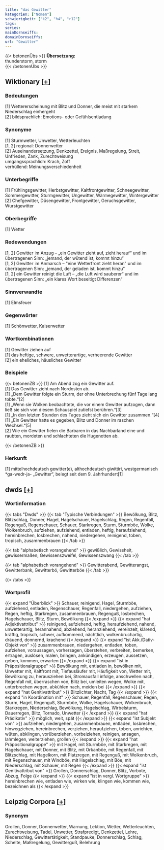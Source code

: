 ```yaml
---
title: "das Gewitter"
kategorien: ["Nomen"]
schwierigkeit: ["k2", "h4", "r12"]
tags:
series:
mainDornseiffs:
domainDornseiffs:
url: "Gewitter"
---
```


{{< betonenÜbs >}}
**Übersetzung:**  
thunderstorm, storm  
{{< /betonenÜbs >}}

## Wiktionary [[+](https://de.wiktionary.org/wiki/Gewitter)]

### Bedeutungen
[1] Wettererscheinung mit Blitz und Donner, die meist mit starkem Niederschlag einhergeht  
[2] bildsprachlich: Emotions- oder Gefühlsentladung  

### Synonyme
[1] Sturmwetter, Unwetter, Wetterleuchten  
[1, 2] regional: Donnerwetter  
[2] Auseinandersetzung, Denkzettel, Ereignis, Maßregelung, Streit, Unfrieden, Zank, Zurechtweisung  
umgangssprachlich: Krach, Zoff  
verhüllend: Meinungsverschiedenheit  

### Unterbegriffe
[1] Frühlingsgewitter, Herbstgewitter, Kaltfrontgewitter, Schneegewitter, Sommergewitter, Sturmgewitter, Ungewitter, Wärmegewitter, Wintergewitter  
[2] Chefgewitter, Düsengewitter, Frontgewitter, Geruchsgewitter, Wurstgewitter  

### Oberbegriffe
[1] Wetter  

### Redewendungen
[1, 2] Gewitter im Anzug – „ein Gewitter zieht auf, zieht herauf“ und im übertragenen Sinn: „jemand, der wütend ist, kommt hinzu“  
[1, 2] Gewitter im Anmarsch  – "eine Wetterfront zieht heran" und im übertragenen Sinn: „jemand, der geladen ist, kommt hinzu“  
[1, 2] ein Gewitter reinigt die Luft – „die Luft wird sauberer“ und im übertragenen Sinn: „ein klares Wort beseitigt Differenzen“  

### Sinnverwandte
[1] Elmsfeuer  

### Gegenwörter
[1] Schönwetter, Kaiserwetter  

### Wortkombinationen
[1] Gewitter ziehen auf  
[1] das heftige, schwere, unwetterartige, verheerende Gewitter  
[2] ein eheliches, häusliches Gewitter  

### Beispiele
{{< betonenZB >}}
[1] Am Abend zog ein Gewitter auf.  
[1] Das Gewitter zieht nach Nordosten ab.  
[1] „Dem Gewitter folgte ein Sturm, der ohne Unterbrechung fünf Tage lang tobte.“[2]  
[1] „Wenn sie Wolken beobachtete, die vor einem Gewitter aufzogen, dann ließ sie sich von diesem Schauspiel zutiefst berühren.“[3]  
[1] „In den letzten Stunden des Tages zieht sich ein Gewitter zusammen.“[4]  
[1] „Ein Gewitter hatte es gegeben, Blitz und Donner im raschen Wechsel.“[5]  
[2] Wie ein Gewitter fielen die Barbaren in das Nachbarland eine und raubten, mordeten und schlachteten die Hugenotten ab.  

{{< /betonenZB >}}
### Herkunft
[1] mittelhochdeutsch gewitter(e), althochdeutsch giwittiri, westgermanisch *ga-wedr-ja- „Gewitter“, belegt seit dem 9. Jahrhundert[1]  



## dwds [[+](https://www.dwds.de/wb/Gewitter)]

### Wortinformation
{{< tabs "Dwds" >}}
{{< tab "Typische Verbindungen" >}}
Bewölkung, Blitz, Blitzschlag, Donner, Hagel, Hagelschauer, Hagelschlag, Regen, Regenfall, Regenguß, Regenschauer, Schauer, Starkregen, Sturm, Sturmböe, Wolke, Wolkenbruch, aufziehen, aufziehend, entladen, heftig, heraufziehend, hereinbrechen, losbrechen, nahend, niedergehen, reinigend, toben, tropisch, zusammenbrauen
{{< /tab >}}

{{< tab "alphabetisch vorangehend" >}}
gewißlich, Gewissheit, gewissermaßen, Gewissenszweifel, Gewissenszwang
{{< /tab >}}

{{< tab "alphabetisch vorangehend" >}}
Gewitterabend, Gewitterangst, Gewitterbank, Gewitterbö, Gewitterböe
{{< /tab >}}

{{< /tabs >}}

### Wortprofil
{{< expand "Überblick" >}} Schauer, reinigend, Hagel, Sturmböe, aufziehend, entladen, Regenschauer, Regenfall, niedergehen, aufziehen, Regen, heftig, Starkregen, zusammenbrauen, Regenguß, losbrechen, Hagelschauer, Blitz, Sturm, Bewölkung {{< /expand >}}
{{< expand "hat Adjektivattribut" >}} reinigend, aufziehend, heftig, heraufziehend, nahend, unwetterartig, herannahend, abziehend, heranziehend, vereinzelt, klärend, kräftig, tropisch, schwer, aufkommend, nächtlich, wolkenbruchartig, dräuend, donnernd, krachend {{< /expand >}}
{{< expand "ist Akk./Dativ-Objekt von" >}} zusammenbrauen, niedergehen, entladen, toben, aufziehen, voraussagen, vorhersagen, überstehen, verbreiten, bemerken, ertragen, auslösen, malen, bringen, ankündigen, erzeugen, aussetzen, geben, kommen, erwarten {{< /expand >}}
{{< expand "ist in Präpositionalgruppe" >}} Bewölkung mit, entladen in, bewölken mit, Unwetter mit, Kaltfront mit, Tiefausläufer mit, Häufigkeit von, Wetter mit, Bewölkung zu, herausziehen bei, Stromausfall infolge, anschwellen nach, Regenfall mit, überraschen von, Blitz bei, umleiten wegen, Wolke mit, unterbrechen wegen, abkühlen nach, meiden bei {{< /expand >}}
{{< expand "hat Genitivattribut" >}} Blitzlichter, Nacht, Tag {{< /expand >}}
{{< expand "in Koordination mit" >}} Schauer, Regenfall, Regenschauer, Regen, Sturm, Hagel, Regenguß, Sturmböe, Wolke, Hagelschauer, Wolkenbruch, Starkregen, Niederschlag, Bewölkung, Hagelschlag, Wirbelsturm, Dauerregen, Blitz, Tornado, Unwetter {{< /expand >}}
{{< expand "hat Prädikativ" >}} möglich, weit, spät {{< /expand >}}
{{< expand "ist Subjekt von" >}} aufziehen, niedergehen, zusammenbrauen, entladen, losbrechen, hinwegziehen, hereinbrechen, verziehen, heraufziehen, toben, anrichten, wüten, abklingen, vorüberziehen, vorbeiziehen, reinigen, ansagen, lahmlegen, weiterziehen, grollen {{< /expand >}}
{{< expand "hat Präpositionalgruppe" >}} mit Hagel, mit Sturmböe, mit Starkregen, mit Hagelschauer, mit Donner, mit Blitz, mit Orkanböe, mit Regenfall, mit Blitzschlag, mit Hagelkorn, mit Platzregen, mit Regenguß, mit Wolkenbruch, mit Regenschauer, mit Windböe, mit Hagelschlag, mit Böe, mit Niederschlag, mit Schauer, mit Regen {{< /expand >}}
{{< expand "ist Genitivattribut von" >}} Grollen, Donnerschlag, Donner, Blitz, Vorbote, Abzug, Folge {{< /expand >}}
{{< expand "ist in vergl. Wortgruppe" >}} hereinbrechen wie, entladen wie, wirken wie, klingen wie, kommen wie, bezeichnen als {{< /expand >}}

## Leipzig Corpora [[+](https://corpora.uni-leipzig.de/en/res?word=Gewitter&corpusId=deu_newscrawl-public_2018)]


### Synonym
Grollen, Donner, Donnerwetter, Warnung, Lektion, Wetter, Wetterleuchten, Zurechtweisung, Tadel, Unwetter, Strafpredigt, Denkzettel, Lehre, Niederschlag, Gewittertätigkeit, Standpauke, Donnerschlag, Schlag, Schelte, Maßregelung, Gewitterguß, Belehrung

